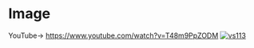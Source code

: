 # Image

YouTube-> https://www.youtube.com/watch?v=T48m9PpZODM
[![vs113](https://user-images.githubusercontent.com/84230279/126891547-7140395a-06b1-451a-9d26-7edfdc100caa.PNG)](https://www.youtube.com/watch?v=T48m9PpZODM)
